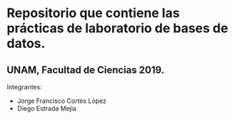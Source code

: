 # Repositorio que contiene las prácticas de laboratorio de bases de datos.
## UNAM, Facultad de Ciencias 2019.

Integrantes:
* Jorge Francisco Cortés López
* Diego Estrada Mejia
